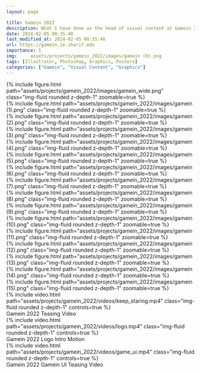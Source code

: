 ```yaml
---
layout: page

title: Gamein 2022
description: What I have done as the head of visual content at Gamein 2022, biggest student event in Iran
date: 2024-02-05 00:35:40 
last_modified_at: 2024-02-05 00:35:40 
url: https://gamein.ie.sharif.edu
importance: 1
img:     assets/projects/gamein_2022/images/gamein (0).png
tags: [Illustrator, Photoshop, Graphics, Posters]
categories: ["Gamein", "Visual Content", "Graphics"]
---
```


<div class="row mt-3 align-items-center">
    <div class="col-sm-12 offset-md-12 align-self-center  mt-12 mt-md-12">
         {% include figure.html path="assets/projects/gamein_2022/images/gamein_wide.png" class="img-fluid rounded z-depth-1" zoomable=true %}
    </div>
</div>

<div class="row mt-3">
    <div class="col-sm mt-3 mt-md-0">
        {% include figure.html path="assets/projects/gamein_2022/images/gamein (1).png" class="img-fluid rounded z-depth-1" zoomable=true %}
    </div>
    <div class="col-sm mt-3 mt-md-0">
        {% include figure.html path="assets/projects/gamein_2022/images/gamein (2).png" class="img-fluid rounded z-depth-1" zoomable=true %}
    </div>
    <div class="col-sm mt-3 mt-md-0">
         {% include figure.html path="assets/projects/gamein_2022/images/gamein (3).png" class="img-fluid rounded z-depth-1" zoomable=true %}
    </div>

</div>
<div class="row mt-3">
    <div class="col-sm mt-3 mt-md-0">
        {% include figure.html path="assets/projects/gamein_2022/images/gamein (4).png" class="img-fluid rounded z-depth-1" zoomable=true %}
    </div>
    <div class="col-sm mt-3 mt-md-0">
        {% include figure.html path="assets/projects/gamein_2022/images/gamein (5).png" class="img-fluid rounded z-depth-1" zoomable=true %}
    </div>
    <div class="col-sm mt-3 mt-md-0">
         {% include figure.html path="assets/projects/gamein_2022/images/gamein (6).png" class="img-fluid rounded z-depth-1" zoomable=true %}
    </div>

</div>
<div class="row mt-3">
    <div class="col-sm mt-3 mt-md-0">
        {% include figure.html path="assets/projects/gamein_2022/images/gamein (7).png" class="img-fluid rounded z-depth-1" zoomable=true %}
    </div>
    <div class="col-sm mt-3 mt-md-0">
        {% include figure.html path="assets/projects/gamein_2022/images/gamein (8).png" class="img-fluid rounded z-depth-1" zoomable=true %}
    </div>
    <div class="col-sm mt-3 mt-md-0">
         {% include figure.html path="assets/projects/gamein_2022/images/gamein (9).png" class="img-fluid rounded z-depth-1" zoomable=true %}
    </div>

</div>

<div class="row mt-3">
    <div class="col-sm mt-3 mt-md-0">
        {% include figure.html path="assets/projects/gamein_2022/images/gamein (10).png" class="img-fluid rounded z-depth-1" zoomable=true %}
    </div>
    <div class="col-sm mt-3 mt-md-0">
        {% include figure.html path="assets/projects/gamein_2022/images/gamein (11).png" class="img-fluid rounded z-depth-1" zoomable=true %}
    </div>
    <div class="col-sm mt-3 mt-md-0">
         {% include figure.html path="assets/projects/gamein_2022/images/gamein (12).png" class="img-fluid rounded z-depth-1" zoomable=true %}
    </div>

</div>
<div class="row mt-3">
    <div class="col-sm mt-3 mt-md-0">
        {% include figure.html path="assets/projects/gamein_2022/images/gamein (13).png" class="img-fluid rounded z-depth-1" zoomable=true %}
    </div>
    <div class="col-sm mt-3 mt-md-0">
        {% include figure.html path="assets/projects/gamein_2022/images/gamein (14).png" class="img-fluid rounded z-depth-1" zoomable=true %}
    </div>
    <div class="col-sm mt-3 mt-md-0">
         {% include figure.html path="assets/projects/gamein_2022/images/gamein (15).png" class="img-fluid rounded z-depth-1" zoomable=true %}
    </div>

</div>
<div class="row mt-3">
    <div class="col-sm mt-3 mt-md-0">
        {% include video.html path="assets/projects/gamein_2022/videos/keep_staring.mp4" class="img-fluid rounded z-depth-1" controls=true %}
    </div>
</div>
<div class="caption">
    Gamein 2022 Teasing Video
</div>
<div class="row mt-3">
    <div class="col-sm mt-3 mt-md-0">
        {% include video.html path="assets/projects/gamein_2022/videos/logo.mp4" class="img-fluid rounded z-depth-1" controls=true %}
    </div>
</div>
<div class="caption">
    Gamein 2022 Logo Intro Motion
</div>
<div class="row mt-3">
    <div class="col-sm mt-3 mt-md-0">
        {% include video.html path="assets/projects/gamein_2022/videos/game_ui.mp4" class="img-fluid rounded z-depth-1" controls=true %}
    </div>
</div>
<div class="caption">
    Gamein 2022 Gamein UI Teasing Video
</div>